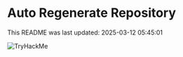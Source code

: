 # Auto Regenerate Repository

This README was last updated: 2025-03-12 05:45:01

 ![TryHackMe](https://tryhackme.com/badge/533634)